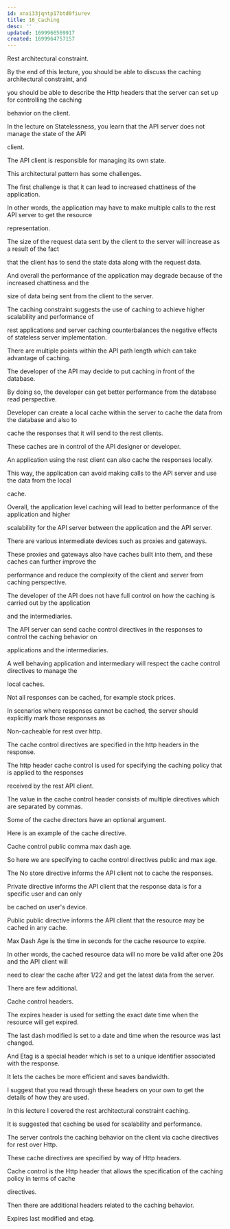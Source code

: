 ```yaml
---
id: xnxi33jqntp17btd0fiurev
title: 16_Caching
desc: ''
updated: 1699966569917
created: 1699964757157
---
```

Rest architectural constraint.

By the end of this lecture, you should be able to discuss the caching architectural constraint, and

you should be able to describe the Http headers that the server can set up for controlling the caching

behavior on the client.

In the lecture on Statelessness, you learn that the API server does not manage the state of the API

client.

The API client is responsible for managing its own state.

This architectural pattern has some challenges.

The first challenge is that it can lead to increased chattiness of the application.

In other words, the application may have to make multiple calls to the rest API server to get the resource

representation.

The size of the request data sent by the client to the server will increase as a result of the fact

that the client has to send the state data along with the request data.

And overall the performance of the application may degrade because of the increased chattiness and the

size of data being sent from the client to the server.

The caching constraint suggests the use of caching to achieve higher scalability and performance of

rest applications and server caching counterbalances the negative effects of stateless server implementation.

There are multiple points within the API path length which can take advantage of caching.

The developer of the API may decide to put caching in front of the database.

By doing so, the developer can get better performance from the database read perspective.

Developer can create a local cache within the server to cache the data from the database and also to

cache the responses that it will send to the rest clients.

These caches are in control of the API designer or developer.

An application using the rest client can also cache the responses locally.

This way, the application can avoid making calls to the API server and use the data from the local

cache.

Overall, the application level caching will lead to better performance of the application and higher

scalability for the API server between the application and the API server.

There are various intermediate devices such as proxies and gateways.

These proxies and gateways also have caches built into them, and these caches can further improve the

performance and reduce the complexity of the client and server from caching perspective.

The developer of the API does not have full control on how the caching is carried out by the application

and the intermediaries.

The API server can send cache control directives in the responses to control the caching behavior on

applications and the intermediaries.

A well behaving application and intermediary will respect the cache control directives to manage the

local caches.

Not all responses can be cached, for example stock prices.

In scenarios where responses cannot be cached, the server should explicitly mark those responses as

Non-cacheable for rest over http.

The cache control directives are specified in the http headers in the response.

The http header cache control is used for specifying the caching policy that is applied to the responses

received by the rest API client.

The value in the cache control header consists of multiple directives which are separated by commas.

Some of the cache directors have an optional argument.

Here is an example of the cache directive.

Cache control public comma max dash age.

So here we are specifying to cache control directives public and max age.

The No store directive informs the API client not to cache the responses.

Private directive informs the API client that the response data is for a specific user and can only

be cached on user's device.

Public public directive informs the API client that the resource may be cached in any cache.

Max Dash Age is the time in seconds for the cache resource to expire.

In other words, the cached resource data will no more be valid after one 20s and the API client will

need to clear the cache after 1/22 and get the latest data from the server.

There are few additional.

Cache control headers.

The expires header is used for setting the exact date time when the resource will get expired.

The last dash modified is set to a date and time when the resource was last changed.

And Etag is a special header which is set to a unique identifier associated with the response.

It lets the caches be more efficient and saves bandwidth.

I suggest that you read through these headers on your own to get the details of how they are used.

In this lecture I covered the rest architectural constraint caching.

It is suggested that caching be used for scalability and performance.

The server controls the caching behavior on the client via cache directives for rest over Http.

These cache directives are specified by way of Http headers.

Cache control is the Http header that allows the specification of the caching policy in terms of cache

directives.

Then there are additional headers related to the caching behavior.

Expires last modified and etag.